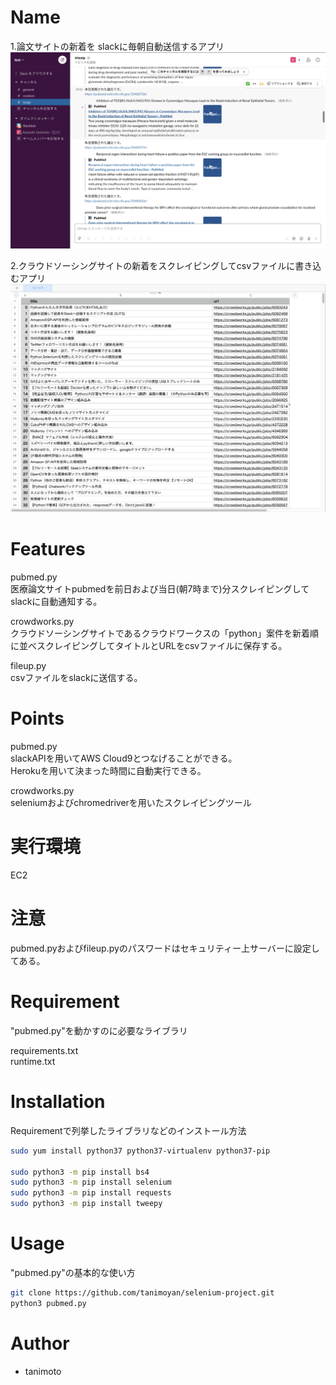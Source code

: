 # Name
 
1.論文サイトの新着を slackに毎朝自動送信するアプリ  
![slack](images/slack.png "slack")

2.クラウドソーシングサイトの新着をスクレイピングしてcsvファイルに書き込むアプリ  
![csv](images/crowd_csv.png "csv")
 
# Features

pubmed.py  
医療論文サイトpubmedを前日および当日(朝7時まで)分スクレイピングしてslackに自動通知する。

crowdworks.py  
クラウドソーシングサイトであるクラウドワークスの「python」案件を新着順に並べスクレイピングしてタイトルとURLをcsvファイルに保存する。

fileup.py  
csvファイルをslackに送信する。

# Points

pubmed.py  
slackAPIを用いてAWS Cloud9とつなげることができる。  
Herokuを用いて決まった時間に自動実行できる。  

crowdworks.py  
seleniumおよびchromedriverを用いたスクレイピングツール
 
# 実行環境

EC2

# 注意

pubmed.pyおよびfileup.pyのパスワードはセキュリティー上サーバーに設定してある。

# Requirement
 
"pubmed.py"を動かすのに必要なライブラリ

requirements.txt  
runtime.txt

# Installation
 
Requirementで列挙したライブラリなどのインストール方法
 
```bash
sudo yum install python37 python37-virtualenv python37-pip

sudo python3 -m pip install bs4  
sudo python3 -m pip install selenium  
sudo python3 -m pip install requests  
sudo python3 -m pip install tweepy  
```
 
# Usage
 
"pubmed.py"の基本的な使い方
 
```bash
git clone https://github.com/tanimoyan/selenium-project.git  
python3 pubmed.py
```
 
# Author
 
* tanimoto